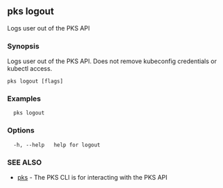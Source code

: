 ## pks logout

Logs user out of the PKS API

### Synopsis

Logs user out of the PKS API. Does not remove kubeconfig credentials or kubectl access.

```
pks logout [flags]
```

### Examples

```
  pks logout 
```

### Options

```
  -h, --help   help for logout
```

### SEE ALSO

* [pks](pks.md)	 - The PKS CLI is for interacting with the PKS API


